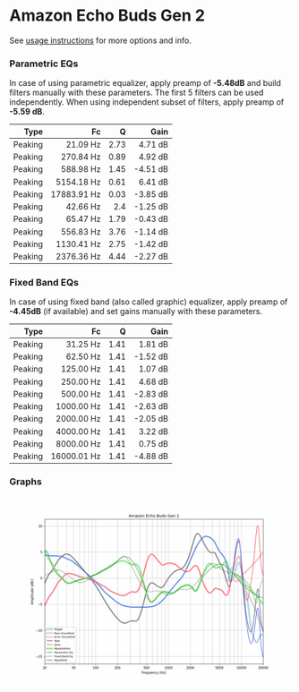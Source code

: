 # Amazon Echo Buds Gen 2
See [usage instructions](https://github.com/jaakkopasanen/AutoEq#usage) for more options and info.

### Parametric EQs
In case of using parametric equalizer, apply preamp of **-5.48dB** and build filters manually
with these parameters. The first 5 filters can be used independently.
When using independent subset of filters, apply preamp of **-5.59 dB**.

| Type    | Fc          |    Q | Gain     |
|--------:|------------:|-----:|---------:|
| Peaking | 21.09 Hz    | 2.73 | 4.71 dB  |
| Peaking | 270.84 Hz   | 0.89 | 4.92 dB  |
| Peaking | 588.98 Hz   | 1.45 | -4.51 dB |
| Peaking | 5154.18 Hz  | 0.61 | 6.41 dB  |
| Peaking | 17883.91 Hz | 0.03 | -3.85 dB |
| Peaking | 42.66 Hz    | 2.4  | -1.25 dB |
| Peaking | 65.47 Hz    | 1.79 | -0.43 dB |
| Peaking | 556.83 Hz   | 3.76 | -1.14 dB |
| Peaking | 1130.41 Hz  | 2.75 | -1.42 dB |
| Peaking | 2376.36 Hz  | 4.44 | -2.27 dB |

### Fixed Band EQs
In case of using fixed band (also called graphic) equalizer, apply preamp of **-4.45dB**
(if available) and set gains manually with these parameters.

| Type    | Fc          |    Q | Gain     |
|--------:|------------:|-----:|---------:|
| Peaking | 31.25 Hz    | 1.41 | 1.81 dB  |
| Peaking | 62.50 Hz    | 1.41 | -1.52 dB |
| Peaking | 125.00 Hz   | 1.41 | 1.07 dB  |
| Peaking | 250.00 Hz   | 1.41 | 4.68 dB  |
| Peaking | 500.00 Hz   | 1.41 | -2.83 dB |
| Peaking | 1000.00 Hz  | 1.41 | -2.63 dB |
| Peaking | 2000.00 Hz  | 1.41 | -2.05 dB |
| Peaking | 4000.00 Hz  | 1.41 | 3.22 dB  |
| Peaking | 8000.00 Hz  | 1.41 | 0.75 dB  |
| Peaking | 16000.01 Hz | 1.41 | -4.88 dB |

### Graphs
![](./Amazon%20Echo%20Buds%20Gen%202.png)